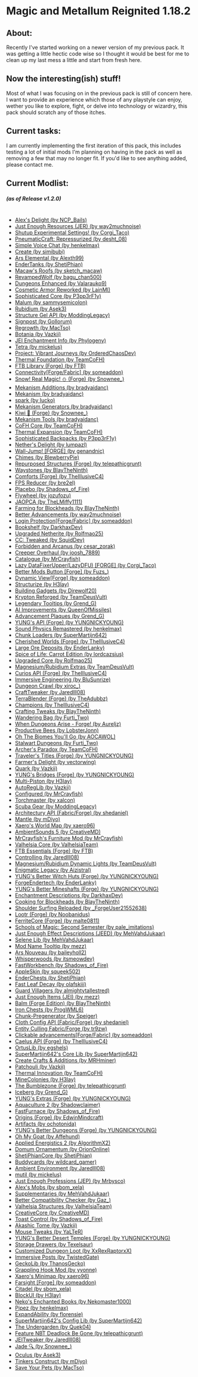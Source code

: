 # Magic and Metallum Reignited 1.18.2

<h2>
About:
</h2>

<p>
Recently I've started working on a newer version of my previous pack. It was getting a little hectic code wise so I thought it would be best for me to clean up my last mess a little and start from fresh here.
</p>

<h2>
Now the interesting(ish) stuff!
</h2>

<p>
Most of what I was focusing on in the previous pack is still of concern here. I want to provide an experience which those of any playstyle can enjoy, wether you like to explore, fight, or delve into technology or wizardry, this pack should scratch any of those itches.
</p>

<h2>
Current tasks:
</h2>

<p>
I am currently implementing the first iteration of this pack, this includes testing a lot of initial mods I'm planning on having in the pack as well as removing a few that may no longer fit. If you'd like to see anything added, please contact me.
</p>

<h2>
Current Modlist:
</h2>

<h5>
(as of Release v1.2.0)<br><br>
</h5>

<div id="list1">
  
<ul>
  <li><a href="https://www.curseforge.com/minecraft/mc-mods/alexs-delight">Alex's Delight (by NCP_Bails)</a></li>
  <li><a href="https://www.curseforge.com/minecraft/mc-mods/just-enough-resources-jer">Just Enough Resources (JER) (by way2muchnoise)</a></li>
  <li><a href="https://www.curseforge.com/minecraft/mc-mods/shutup-experimental-settings">Shutup Experimental Settings! (by Corgi_Taco)</a></li>
  <li><a href="https://www.curseforge.com/minecraft/mc-mods/pneumaticcraft-repressurized">PneumaticCraft: Repressurized (by desht_08)</a></li>
  <li><a href="https://www.curseforge.com/minecraft/mc-mods/simple-voice-chat">Simple Voice Chat (by henkelmax)</a></li>
  <li><a href="https://www.curseforge.com/minecraft/mc-mods/create">Create (by simibubi)</a></li>
  <li><a href="https://www.curseforge.com/minecraft/mc-mods/ars-elemental-elemental-spell-foci">Ars Elemental (by Alexth99)</a></li>
  <li><a href="https://www.curseforge.com/minecraft/mc-mods/endertanks">EnderTanks (by ShetiPhian)</a></li>
  <li><a href="https://www.curseforge.com/minecraft/mc-mods/macaws-roofs">Macaw's Roofs (by sketch_macaw)</a></li>
  <li><a href="https://www.curseforge.com/minecraft/mc-mods/revampedwolf">RevampedWolf (by bagu_chan500)</a></li>
  <li><a href="https://www.curseforge.com/minecraft/mc-mods/dungeonsenhanced">Dungeons Enhanced (by Valarauko9)</a></li>
  <li><a href="https://www.curseforge.com/minecraft/mc-mods/cosmetic-armor-reworked">Cosmetic Armor Reworked (by LainMI)</a></li>
  <li><a href="https://www.curseforge.com/minecraft/mc-mods/sophisticated-core">Sophisticated Core (by P3pp3rF1y)</a></li>
  <li><a href="https://www.curseforge.com/minecraft/mc-mods/malum">Malum (by sammysemicolon)</a></li>
  <li><a href="https://www.curseforge.com/minecraft/mc-mods/rubidium">Rubidium (by Asek3)</a></li>
  <li><a href="https://www.curseforge.com/minecraft/mc-mods/structure-gel-api">Structure Gel API (by ModdingLegacy)</a></li>
  <li><a href="https://www.curseforge.com/minecraft/mc-mods/signpost">Signpost (by Gollorum)</a></li>
  <li><a href="https://www.curseforge.com/minecraft/mc-mods/regrowth">Regrowth (by MacTso)</a></li>
  <li><a href="https://www.curseforge.com/minecraft/mc-mods/botania">Botania (by Vazkii)</a></li>
  <li><a href="https://www.curseforge.com/minecraft/mc-mods/jei-enchantment-info">JEI Enchantment Info (by Phylogeny)</a></li>
  <li><a href="https://www.curseforge.com/minecraft/mc-mods/tetra">Tetra (by mickelus)</a></li>
  <li><a href="https://www.curseforge.com/minecraft/mc-mods/project-vibrant-journeys">Project: Vibrant Journeys (by OrderedChaosDev)</a></li>
  <li><a href="https://www.curseforge.com/minecraft/mc-mods/thermal-foundation">Thermal Foundation (by TeamCoFH)</a></li>
  <li><a href="https://www.curseforge.com/minecraft/mc-mods/ftb-library-forge">FTB Library (Forge) (by FTB)</a></li>
  <li><a href="https://www.curseforge.com/minecraft/mc-mods/connectivity">Connectivity[Forge/Fabric] (by someaddon)</a></li>
  <li><a href="https://www.curseforge.com/minecraft/mc-mods/snow-real-magic">Snow! Real Magic! ⛄ (Forge) (by Snownee_)</a></li>
  <li><a href="https://www.curseforge.com/minecraft/mc-mods/mekanism-additions">Mekanism Additions (by bradyaidanc)</a></li>
  <li><a href="https://www.curseforge.com/minecraft/mc-mods/mekanism">Mekanism (by bradyaidanc)</a></li>
  <li><a href="https://www.curseforge.com/minecraft/mc-mods/spark">spark (by Iucko)</a></li>
  <li><a href="https://www.curseforge.com/minecraft/mc-mods/mekanism-generators">Mekanism Generators (by bradyaidanc)</a></li>
  <li><a href="https://www.curseforge.com/minecraft/mc-mods/kiwi">Kiwi 🥝 (Forge) (by Snownee_)</a></li>
  <li><a href="https://www.curseforge.com/minecraft/mc-mods/mekanism-tools">Mekanism Tools (by bradyaidanc)</a></li>
  <li><a href="https://www.curseforge.com/minecraft/mc-mods/cofh-core">CoFH Core (by TeamCoFH)</a></li>
  <li><a href="https://www.curseforge.com/minecraft/mc-mods/thermal-expansion">Thermal Expansion (by TeamCoFH)</a></li>
  <li><a href="https://www.curseforge.com/minecraft/mc-mods/sophisticated-backpacks">Sophisticated Backpacks (by P3pp3rF1y)</a></li>
  <li><a href="https://www.curseforge.com/minecraft/mc-mods/nethers-delight">Nether's Delight (by lumpazl)</a></li>
  <li><a href="https://www.curseforge.com/minecraft/mc-mods/wall-jump">Wall-Jump! [FORGE] (by genandnic)</a></li>
  <li><a href="https://www.curseforge.com/minecraft/mc-mods/chimes">Chimes (by BlewberryPie)</a></li>
  <li><a href="https://www.curseforge.com/minecraft/mc-mods/repurposed-structures">Repurposed Structures (Forge) (by telepathicgrunt)</a></li>
  <li><a href="https://www.curseforge.com/minecraft/mc-mods/waystones">Waystones (by BlayTheNinth)</a></li>
  <li><a href="https://www.curseforge.com/minecraft/mc-mods/comforts">Comforts (Forge) (by TheIllusiveC4)</a></li>
  <li><a href="https://www.curseforge.com/minecraft/mc-mods/fps-reducer">FPS Reducer (by bre2el)</a></li>
  <li><a href="https://www.curseforge.com/minecraft/mc-mods/placebo">Placebo (by Shadows_of_Fire)</a></li>
  <li><a href="https://www.curseforge.com/minecraft/mc-mods/flywheel">Flywheel (by jozufozu)</a></li>
  <li><a href="https://www.curseforge.com/minecraft/mc-mods/jaopca">JAOPCA (by TheLMiffy1111)</a></li>
  <li><a href="https://www.curseforge.com/minecraft/mc-mods/farming-for-blockheads">Farming for Blockheads (by BlayTheNinth)</a></li>
  <li><a href="https://www.curseforge.com/minecraft/mc-mods/better-advancements">Better Advancements (by way2muchnoise)</a></li>
  <li><a href="https://www.curseforge.com/minecraft/mc-mods/login-protection">Login Protection[Forge/Fabric] (by someaddon)</a></li>
  <li><a href="https://www.curseforge.com/minecraft/mc-mods/bookshelf">Bookshelf (by DarkhaxDev)</a></li>
  <li><a href="https://www.curseforge.com/minecraft/mc-mods/upgraded-netherite">Upgraded Netherite (by Rolfmao25)</a></li>
  <li><a href="https://www.curseforge.com/minecraft/mc-mods/cc-tweaked">CC: Tweaked (by SquidDev)</a></li>
  <li><a href="https://www.curseforge.com/minecraft/mc-mods/forbidden-arcanus">Forbidden and Arcanus (by cesar_zorak)</a></li>
  <li><a href="https://www.curseforge.com/minecraft/mc-mods/creeper-overhaul">Creeper Overhaul (by joosh_7889)</a></li>
  <li><a href="https://www.curseforge.com/minecraft/mc-mods/catalogue">Catalogue (by MrCrayfish)</a></li>
  <li><a href="https://www.curseforge.com/minecraft/mc-mods/lazy-dfu-forge">Lazy DataFixerUpper(LazyDFU) [FORGE] (by Corgi_Taco)</a></li>
  <li><a href="https://www.curseforge.com/minecraft/mc-mods/better-mods-button">Better Mods Button [Forge] (by Fuzs_)</a></li>
  <li><a href="https://www.curseforge.com/minecraft/mc-mods/dynamic-view">Dynamic View[Forge] (by someaddon)</a></li>
  <li><a href="https://www.curseforge.com/minecraft/mc-mods/structurize">Structurize (by H3lay)</a></li>
  <li><a href="https://www.curseforge.com/minecraft/mc-mods/building-gadgets">Building Gadgets (by Direwolf20)</a></li>
  <li><a href="https://www.curseforge.com/minecraft/mc-mods/krypton-reforged">Krypton Reforged (by TeamDeusVult)</a></li>
  <li><a href="https://www.curseforge.com/minecraft/mc-mods/legendary-tooltips">Legendary Tooltips (by Grend_G)</a></li>
  <li><a href="https://www.curseforge.com/minecraft/mc-mods/ai-improvements">AI Improvements (by QueenOfMissiles)</a></li>
  <li><a href="https://www.curseforge.com/minecraft/mc-mods/advancement-plaques">Advancement Plaques (by Grend_G)</a></li>
  <li><a href="https://www.curseforge.com/minecraft/mc-mods/yungs-api">YUNG's API (Forge) (by YUNGNICKYOUNG)</a></li>
  <li><a href="https://www.curseforge.com/minecraft/mc-mods/sound-physics-remastered">Sound Physics Remastered (by henkelmax)</a></li>
  <li><a href="https://www.curseforge.com/minecraft/mc-mods/chunk-loaders">Chunk Loaders (by SuperMartijn642)</a></li>
  <li><a href="https://www.curseforge.com/minecraft/mc-mods/cherished-worlds">Cherished Worlds (Forge) (by TheIllusiveC4)</a></li>
  <li><a href="https://www.curseforge.com/minecraft/mc-mods/large-ore-deposits">Large Ore Deposits (by EnderLanky)</a></li>
  <li><a href="https://www.curseforge.com/minecraft/mc-mods/spice-of-life-carrot-edition">Spice of Life: Carrot Edition (by lordcazsius)</a></li>
  <li><a href="https://www.curseforge.com/minecraft/mc-mods/upgraded-core">Upgraded Core (by Rolfmao25)</a></li>
  <li><a href="https://www.curseforge.com/minecraft/mc-mods/magnesium-extras">Magnesium/Rubidium Extras (by TeamDeusVult)</a></li>
  <li><a href="https://www.curseforge.com/minecraft/mc-mods/curios">Curios API (Forge) (by TheIllusiveC4)</a></li>
  <li><a href="https://www.curseforge.com/minecraft/mc-mods/immersive-engineering">Immersive Engineering (by BluSunrize)</a></li>
  <li><a href="https://www.curseforge.com/minecraft/mc-mods/dungeon-crawl">Dungeon Crawl (by xiroc_)</a></li>
  <li><a href="https://www.curseforge.com/minecraft/mc-mods/crafttweaker">CraftTweaker (by Jaredlll08)</a></li>
  <li><a href="https://www.curseforge.com/minecraft/mc-mods/terrablender">TerraBlender (Forge) (by TheAdubbz)</a></li>
  <li><a href="https://www.curseforge.com/minecraft/mc-mods/champions">Champions (by TheIllusiveC4)</a></li>
  <li><a href="https://www.curseforge.com/minecraft/mc-mods/crafting-tweaks">Crafting Tweaks (by BlayTheNinth)</a></li>
  <li><a href="https://www.curseforge.com/minecraft/mc-mods/wandering-bag">Wandering Bag (by Furti_Two)</a></li>
  <li><a href="https://www.curseforge.com/minecraft/mc-mods/when-dungeons-arise">When Dungeons Arise - Forge! (by Aureljz)</a></li>
  <li><a href="https://www.curseforge.com/minecraft/mc-mods/productivebees">Productive Bees (by LobsterJonn)</a></li>
  <li><a href="https://www.curseforge.com/minecraft/mc-mods/oh-the-biomes-youll-go">Oh The Biomes You'll Go (by AOCAWOL)</a></li>
  <li><a href="https://www.curseforge.com/minecraft/mc-mods/stalwart-dungeons">Stalwart Dungeons (by Furti_Two)</a></li>
  <li><a href="https://www.curseforge.com/minecraft/mc-mods/archers-paradox">Archer's Paradox (by TeamCoFH)</a></li>
  <li><a href="https://www.curseforge.com/minecraft/mc-mods/travelers-titles">Traveler's Titles (Forge) (by YUNGNICKYOUNG)</a></li>
  <li><a href="https://www.curseforge.com/minecraft/mc-mods/farmers-delight">Farmer's Delight (by vectorwing)</a></li>
  <li><a href="https://www.curseforge.com/minecraft/mc-mods/quark">Quark (by Vazkii)</a></li>
  <li><a href="https://www.curseforge.com/minecraft/mc-mods/yungs-bridges">YUNG's Bridges (Forge) (by YUNGNICKYOUNG)</a></li>
  <li><a href="https://www.curseforge.com/minecraft/mc-mods/multi-piston">Multi-Piston (by H3lay)</a></li>
  <li><a href="https://www.curseforge.com/minecraft/mc-mods/autoreglib">AutoRegLib (by Vazkii)</a></li>
  <li><a href="https://www.curseforge.com/minecraft/mc-mods/configured">Configured (by MrCrayfish)</a></li>
  <li><a href="https://www.curseforge.com/minecraft/mc-mods/torchmaster">Torchmaster (by xalcon)</a></li>
  <li><a href="https://www.curseforge.com/minecraft/mc-mods/scuba-gear">Scuba Gear (by ModdingLegacy)</a></li>
  <li><a href="https://www.curseforge.com/minecraft/mc-mods/architectury-api">Architectury API (Fabric/Forge) (by shedaniel)</a></li>
  <li><a href="https://www.curseforge.com/minecraft/mc-mods/mantle">Mantle (by mDiyo)</a></li>
  <li><a href="https://www.curseforge.com/minecraft/mc-mods/xaeros-world-map">Xaero's World Map (by xaero96)</a></li>
  <li><a href="https://www.curseforge.com/minecraft/mc-mods/ambientsounds">AmbientSounds 5 (by CreativeMD)</a></li>
  <li><a href="https://www.curseforge.com/minecraft/mc-mods/mrcrayfish-furniture-mod">MrCrayfish's Furniture Mod (by MrCrayfish)</a></li>
  <li><a href="https://www.curseforge.com/minecraft/mc-mods/valhelsia-core">Valhelsia Core (by ValhelsiaTeam)</a></li>
  <li><a href="https://www.curseforge.com/minecraft/mc-mods/ftb-essentials-forge">FTB Essentials (Forge) (by FTB)</a></li>
  <li><a href="https://www.curseforge.com/minecraft/mc-mods/controlling">Controlling (by Jaredlll08)</a></li>
  <li><a href="https://www.curseforge.com/minecraft/mc-mods/dynamiclights-reforged">Magnesium/Rubidium Dynamic Lights (by TeamDeusVult)</a></li>
  <li><a href="https://www.curseforge.com/minecraft/mc-mods/enigmatic-legacy">Enigmatic Legacy (by Aizistral)</a></li>
  <li><a href="https://www.curseforge.com/minecraft/mc-mods/yungs-better-witch-huts">YUNG's Better Witch Huts (Forge) (by YUNGNICKYOUNG)</a></li>
  <li><a href="https://www.curseforge.com/minecraft/mc-mods/forgeendertech">ForgeEndertech (by EnderLanky)</a></li>
  <li><a href="https://www.curseforge.com/minecraft/mc-mods/yungs-better-mineshafts-forge">YUNG's Better Mineshafts (Forge) (by YUNGNICKYOUNG)</a></li>
  <li><a href="https://www.curseforge.com/minecraft/mc-mods/enchantment-descriptions">Enchantment Descriptions (by DarkhaxDev)</a></li>
  <li><a href="https://www.curseforge.com/minecraft/mc-mods/cooking-for-blockheads">Cooking for Blockheads (by BlayTheNinth)</a></li>
  <li><a href="https://www.curseforge.com/minecraft/mc-mods/shoulder-surfing-reloaded">Shoulder Surfing Reloaded (by _ForgeUser21552638)</a></li>
  <li><a href="https://www.curseforge.com/minecraft/mc-mods/lootr">Lootr (Forge) (by Noobanidus)</a></li>
  <li><a href="https://www.curseforge.com/minecraft/mc-mods/ferritecore">FerriteCore (Forge) (by malte0811)</a></li>
  <li><a href="https://www.curseforge.com/minecraft/mc-mods/schools-of-magic-second-semester">Schools of Magic: Second Semester (by pale_imitations)</a></li>
  <li><a href="https://www.curseforge.com/minecraft/mc-mods/just-enough-effect-descriptions-jeed">Just Enough Effect Descriptions (JEED) (by MehVahdJukaar)</a></li>
  <li><a href="https://www.curseforge.com/minecraft/mc-mods/selene">Selene Lib (by MehVahdJukaar)</a></li>
  <li><a href="https://www.curseforge.com/minecraft/mc-mods/mod-name-tooltip">Mod Name Tooltip (by mezz)</a></li>
  <li><a href="https://www.curseforge.com/minecraft/mc-mods/ars-nouveau">Ars Nouveau (by baileyholl2)</a></li>
  <li><a href="https://www.curseforge.com/minecraft/mc-mods/whisperwoods">Whisperwoods (by itsmeowdev)</a></li>
  <li><a href="https://www.curseforge.com/minecraft/mc-mods/fastworkbench">FastWorkbench (by Shadows_of_Fire)</a></li>
  <li><a href="https://www.curseforge.com/minecraft/mc-mods/appleskin">AppleSkin (by squeek502)</a></li>
  <li><a href="https://www.curseforge.com/minecraft/mc-mods/enderchests">EnderChests (by ShetiPhian)</a></li>
  <li><a href="https://www.curseforge.com/minecraft/mc-mods/fast-leaf-decay">Fast Leaf Decay (by olafskiii)</a></li>
  <li><a href="https://www.curseforge.com/minecraft/mc-mods/guard-villagers">Guard Villagers (by almightytallestred)</a></li>
  <li><a href="https://www.curseforge.com/minecraft/mc-mods/jei">Just Enough Items (JEI) (by mezz)</a></li>
  <li><a href="https://www.curseforge.com/minecraft/mc-mods/balm">Balm (Forge Edition) (by BlayTheNinth)</a></li>
  <li><a href="https://www.curseforge.com/minecraft/mc-mods/iron-chests">Iron Chests (by ProgWML6)</a></li>
  <li><a href="https://www.curseforge.com/minecraft/mc-mods/chunkpregenerator">Chunk-Pregenerator (by Speiger)</a></li>
  <li><a href="https://www.curseforge.com/minecraft/mc-mods/cloth-config">Cloth Config API (Fabric/Forge) (by shedaniel)</a></li>
  <li><a href="https://www.curseforge.com/minecraft/mc-mods/entityculling">Entity Culling Fabric/Forge (by tr9zw)</a></li>
  <li><a href="https://www.curseforge.com/minecraft/mc-mods/clickable-advancements">Clickable advancements[Forge/Fabric] (by someaddon)</a></li>
  <li><a href="https://www.curseforge.com/minecraft/mc-mods/caelus">Caelus API (Forge) (by TheIllusiveC4)</a></li>
  <li><a href="https://www.curseforge.com/minecraft/mc-mods/ortuslib">OrtusLib (by egshels)</a></li>
  <li><a href="https://www.curseforge.com/minecraft/mc-mods/supermartijn642s-core-lib">SuperMartijn642's Core Lib (by SuperMartijn642)</a></li>
  <li><a href="https://www.curseforge.com/minecraft/mc-mods/createaddition">Create Crafts & Additions (by MRHminer)</a></li>
  <li><a href="https://www.curseforge.com/minecraft/mc-mods/patchouli">Patchouli (by Vazkii)</a></li>
  <li><a href="https://www.curseforge.com/minecraft/mc-mods/thermal-innovation">Thermal Innovation (by TeamCoFH)</a></li>
  <li><a href="https://www.curseforge.com/minecraft/mc-mods/minecolonies">MineColonies (by H3lay)</a></li>
  <li><a href="https://www.curseforge.com/minecraft/mc-mods/the-bumblezone-forge">The Bumblezone (Forge) (by telepathicgrunt)</a></li>
  <li><a href="https://www.curseforge.com/minecraft/mc-mods/iceberg">Iceberg (by Grend_G)</a></li>
  <li><a href="https://www.curseforge.com/minecraft/mc-mods/yungs-extras">YUNG's Extras (Forge) (by YUNGNICKYOUNG)</a></li>
  <li><a href="https://www.curseforge.com/minecraft/mc-mods/aquaculture">Aquaculture 2 (by Shadowclaimer)</a></li>
  <li><a href="https://www.curseforge.com/minecraft/mc-mods/fastfurnace">FastFurnace (by Shadows_of_Fire)</a></li>
  <li><a href="https://www.curseforge.com/minecraft/mc-mods/origins-forge">Origins (Forge) (by EdwinMindcraft)</a></li>
  <li><a href="https://www.curseforge.com/minecraft/mc-mods/artifacts">Artifacts (by ochotonida)</a></li>
  <li><a href="https://www.curseforge.com/minecraft/mc-mods/yungs-better-dungeons">YUNG's Better Dungeons (Forge) (by YUNGNICKYOUNG)</a></li>
  <li><a href="https://www.curseforge.com/minecraft/mc-mods/goat">Oh My Goat (by Affehund)</a></li>
  <li><a href="https://www.curseforge.com/minecraft/mc-mods/applied-energistics-2">Applied Energistics 2 (by AlgorithmX2)</a></li>
  <li><a href="https://www.curseforge.com/minecraft/mc-mods/domum-ornamentum">Domum Ornamentum (by OrionOnline)</a></li>
  <li><a href="https://www.curseforge.com/minecraft/mc-mods/shetiphiancore">ShetiPhianCore (by ShetiPhian)</a></li>
  <li><a href="https://www.curseforge.com/minecraft/mc-mods/buddycards">Buddycards (by wildcard_gamer)</a></li>
  <li><a href="https://www.curseforge.com/minecraft/mc-mods/ambient-environment">Ambient Environment (by Jaredlll08)</a></li>
  <li><a href="https://www.curseforge.com/minecraft/mc-mods/mutil">mutil (by mickelus)</a></li>
  <li><a href="https://www.curseforge.com/minecraft/mc-mods/just-enough-professions-jep">Just Enough Professions (JEP) (by Mrbysco)</a></li>
  <li><a href="https://www.curseforge.com/minecraft/mc-mods/alexs-mobs">Alex's Mobs (by sbom_xela)</a></li>
  <li><a href="https://www.curseforge.com/minecraft/mc-mods/supplementaries">Supplementaries (by MehVahdJukaar)</a></li>
  <li><a href="https://www.curseforge.com/minecraft/mc-mods/better-compatibility-checker">Better Compatibility Checker (by Gaz_)</a></li>
  <li><a href="https://www.curseforge.com/minecraft/mc-mods/valhelsia-structures">Valhelsia Structures (by ValhelsiaTeam)</a></li>
  <li><a href="https://www.curseforge.com/minecraft/mc-mods/creativecore">CreativeCore (by CreativeMD)</a></li>
  <li><a href="https://www.curseforge.com/minecraft/mc-mods/toast-control">Toast Control (by Shadows_of_Fire)</a></li>
  <li><a href="https://www.curseforge.com/minecraft/mc-mods/akashic-tome">Akashic Tome (by Vazkii)</a></li>
  <li><a href="https://www.curseforge.com/minecraft/mc-mods/mouse-tweaks">Mouse Tweaks (by YaLTeR)</a></li>
  <li><a href="https://www.curseforge.com/minecraft/mc-mods/yungs-better-desert-temples">YUNG's Better Desert Temples (Forge) (by YUNGNICKYOUNG)</a></li>
  <li><a href="https://www.curseforge.com/minecraft/mc-mods/storage-drawers">Storage Drawers (by Texelsaur)</a></li>
  <li><a href="https://www.curseforge.com/minecraft/mc-mods/customized-dungeon-loot">Customized Dungeon Loot (by XxRexRaptorxX)</a></li>
  <li><a href="https://www.curseforge.com/minecraft/mc-mods/immersiveposts">Immersive Posts (by TwistedGate)</a></li>
  <li><a href="https://www.curseforge.com/minecraft/mc-mods/geckolib">GeckoLib (by ThanosGecko)</a></li>
  <li><a href="https://www.curseforge.com/minecraft/mc-mods/grappling-hook-mod">Grappling Hook Mod (by yyonne)</a></li>
  <li><a href="https://www.curseforge.com/minecraft/mc-mods/xaeros-minimap">Xaero's Minimap (by xaero96)</a></li>
  <li><a href="https://www.curseforge.com/minecraft/mc-mods/farsight">Farsight [Forge] (by someaddon)</a></li>
  <li><a href="https://www.curseforge.com/minecraft/mc-mods/citadel">Citadel (by sbom_xela)</a></li>
  <li><a href="https://www.curseforge.com/minecraft/mc-mods/blockui">BlockUI (by H3lay)</a></li>
  <li><a href="https://www.curseforge.com/minecraft/mc-mods/nekos-enchanted-books">Neko's Enchanted Books (by Nekomaster1000)</a></li>
  <li><a href="https://www.curseforge.com/minecraft/mc-mods/pipez">Pipez (by henkelmax)</a></li>
  <li><a href="https://www.curseforge.com/minecraft/mc-mods/expandability">ExpandAbility (by florensie)</a></li>
  <li><a href="https://www.curseforge.com/minecraft/mc-mods/supermartijn642s-config-lib">SuperMartijn642's Config Lib (by SuperMartijn642)</a></li>
  <li><a href="https://www.curseforge.com/minecraft/mc-mods/the-undergarden">The Undergarden (by Quek04)</a></li>
  <li><a href="https://www.curseforge.com/minecraft/mc-mods/feature-nbt-deadlock-be-gone">Feature NBT Deadlock Be Gone (by telepathicgrunt)</a></li>
  <li><a href="https://www.curseforge.com/minecraft/mc-mods/jeitweaker">JEITweaker (by Jaredlll08)</a></li>
  <li><a href="https://www.curseforge.com/minecraft/mc-mods/jade">Jade 🔍 (by Snownee_)</a></li>
  <li><a href="https://www.curseforge.com/minecraft/mc-mods/oculus">Oculus (by Asek3)</a></li>
  <li><a href="https://www.curseforge.com/minecraft/mc-mods/tinkers-construct">Tinkers Construct (by mDiyo)</a></li>
  <li><a href="https://www.curseforge.com/minecraft/mc-mods/save-your-pets">Save Your Pets (by MacTso)</a></li>
</ul>
</div>
